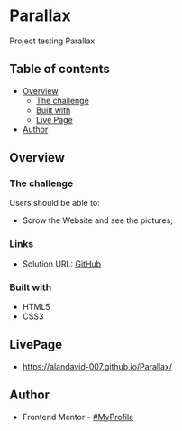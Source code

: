 # Parallax
Project testing Parallax

## Table of contents

- [Overview](#overview)
  - [The challenge](#the-challenge)
  - [Built with](#built-with)
  - [Live Page](#LivePage)
- [Author](#author)

## Overview

### The challenge

Users should be able to:

* Scrow the Website and see the pictures;

### Links

- Solution URL: [GitHub](https://github.com/AlanDavid-007/Parallax)

### Built with

- HTML5
- CSS3

## LivePage
- https://alandavid-007.github.io/Parallax/
## Author

- Frontend Mentor - [#MyProfile](https://www.frontendmentor.io/profile/AlanDavid-007)
